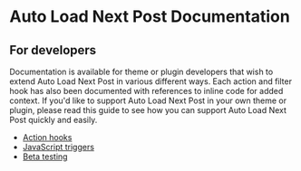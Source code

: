 # Auto Load Next Post Documentation

## For developers

Documentation is available for theme or plugin developers that wish to extend Auto Load Next Post in various different ways. Each action and filter hook has also been documented with references to inline code for added context. If you'd like to support Auto Load Next Post in your own theme or plugin, please read this guide to see how you can support Auto Load Next Post quickly and easily.

 * [Action hooks](https://github.com/AutoLoadNextPost/alnp-documentation/blob/master/en_US/action-hooks.md)
 * [JavaScript triggers](https://github.com/AutoLoadNextPost/alnp-documentation/blob/master/en_US/javascript-trriggers.md)
 * [Beta testing](https://github.com/AutoLoadNextPost/alnp-documentation/blob/master/en_US/beta-testing.md)

